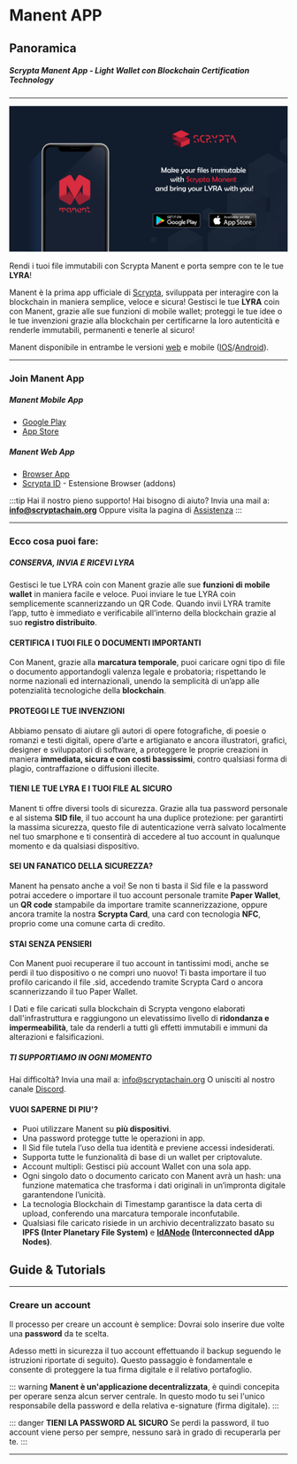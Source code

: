 # Manent APP

## Panoramica

##### Scrypta Manent App - Light Wallet con Blockchain Certification Technology
***
![manent_app](../.vuepress/public/assets/manent_app/manent_01.jpg)

Rendi i tuoi file immutabili con Scrypta Manent e porta sempre con te le tue **LYRA**!

Manent è la prima app ufficiale di [Scrypta](https://scryptachain.org), sviluppata per interagire con la blockchain in maniera semplice, veloce e sicura!
Gestisci le tue **LYRA** coin con Manent, grazie alle sue funzioni di mobile wallet; proteggi le tue idee o le tue invenzioni grazie alla blockchain per certificarne la loro autenticità e renderle immutabili, permanenti e tenerle al sicuro!

Manent disponibile in entrambe le versioni [web](https://web.manent.app) e mobile ([IOS](https://apps.apple.com/us/app/scrypta-manent/id1484816083)/[Android](https://play.google.com/store/apps/details?id=foundation.scrypta.manent)).

***
### Join Manent App
##### Manent Mobile App
- [Google Play](https://play.google.com/store/apps/details?id=foundation.scrypta.manent)
- [App Store](https://apps.apple.com/us/app/scrypta-manent/id1484816083)

##### Manent Web App
- [Browser App](https://web.manent.app)
- [Scrypta ID](https://chrome.google.com/webstore/detail/scryptaid/kphclbededgemedgbfgblpmdccjbbhdm) - Estensione Browser  (addons)

:::tip 
Hai il nostro pieno supporto!
Hai bisogno di aiuto? Invia una mail a: [**info@scryptachain.org**](mailto:info@scryptachain.org)
Oppure visita la pagina di [Assistenza](https://wiki-it.scryptachain.org/manent-app/manent-support)
:::
***

### Ecco cosa puoi fare:
##### CONSERVA, INVIA E RICEVI LYRA
Gestisci le tue LYRA coin con Manent grazie alle sue **funzioni di mobile wallet** in maniera facile e veloce. Puoi inviare le tue LYRA coin semplicemente scannerizzando un QR Code. Quando invii LYRA tramite l’app, tutto è immediato e verificabile all’interno della blockchain grazie al suo **registro distribuito**.

#### CERTIFICA I TUOI FILE O DOCUMENTI IMPORTANTI
Con Manent, grazie alla **marcatura temporale**, puoi caricare ogni tipo di file o documento apportandogli valenza legale e probatoria; rispettando le norme nazionali ed internazionali, unendo la semplicità di un’app alle potenzialità tecnologiche della **blockchain**.

#### PROTEGGI LE TUE INVENZIONI
Abbiamo pensato di aiutare gli autori di opere fotografiche, di poesie o romanzi e testi digitali, opere d’arte e artigianato e ancora illustratori, grafici, designer e sviluppatori di software, a proteggere le proprie creazioni in maniera **immediata, sicura e con costi bassissimi**, contro qualsiasi forma di plagio, contraffazione o diffusioni illecite. 

#### TIENI LE TUE LYRA E I TUOI FILE AL SICURO
Manent ti offre diversi tools di sicurezza. Grazie alla tua password personale e al sistema **SID file**, il tuo account ha una duplice protezione: per garantirti la massima sicurezza, questo file di autenticazione verrà salvato localmente nel tuo smarphone e ti consentirà di accedere al tuo account in qualunque momento e da qualsiasi dispositivo.

#### SEI UN FANATICO DELLA SICUREZZA?
Manent ha pensato anche a voi! Se non ti basta il Sid file e la password potrai accedere o importare il tuo account personale tramite **Paper Wallet**, un **QR code** stampabile da importare tramite scannerizzazione, oppure ancora tramite la nostra **Scrypta Card**, una card con tecnologia **NFC**, proprio come una comune carta di credito.

#### STAI SENZA PENSIERI
Con Manent puoi recuperare il tuo account in tantissimi modi, anche se perdi il tuo dispositivo o ne compri uno nuovo! Ti basta importare il tuo profilo caricando il file .sid, accedendo tramite Scrypta Card o ancora scannerizzando il tuo Paper Wallet.

I Dati e file caricati sulla blockchain di Scrypta vengono elaborati dall'infrastruttura e raggiungono un elevatissimo livello di **ridondanza e impermeabilità**, tale da renderli a tutti gli effetti immutabili e immuni da alterazioni e falsificazioni.

##### TI SUPPORTIAMO IN OGNI MOMENTO
Hai difficoltà? Invia una mail a: info@scryptachain.org 
O unisciti al nostro canale [Discord](https://www.discord.me/scrypta).

#### VUOI SAPERNE DI PIU'?
- Puoi utilizzare Manent su **più dispositivi**.
- Una password protegge tutte le operazioni in app.
- Il Sid file tutela l’uso della tua identità e previene accessi indesiderati.
- Supporta tutte le funzionalità di base di un wallet per criptovalute.
- Account multipli: Gestisci più account Wallet con una sola app.
- Ogni singolo dato o documento caricato con Manent avrà un hash: una funzione   matematica che trasforma i dati originali in un’impronta digitale garantendone l’unicità.
- La tecnologia Blockchain di Timestamp garantisce la data certa di upload, conferendo una marcatura temporale inconfutabile.
- Qualsiasi file caricato risiede in un archivio decentralizzato basato su **IPFS (Inter Planetary File System)** e **[IdANode](https://wiki.scryptachain.org/developers/ida-node) (Interconnected dApp Nodes)**.


## Guide & Tutorials
***
 ### Creare un account
 Il processo per creare un account è semplice:
Dovrai solo inserire due volte una **password** da te scelta.

Adesso metti in sicurezza il tuo account effettuando il backup seguendo le istruzioni riportate di seguito).
Questo passaggio è fondamentale e consente di proteggere la tua firma digitale e il relativo portafoglio.

::: warning
**Manent è un'applicazione decentralizzata**, è quindi concepita per operare senza alcun server centrale. In questo modo tu sei l'unico responsabile della password e della relativa e-signature (firma digitale).
:::

::: danger
**TIENI LA PASSWORD AL SICURO**
Se perdi la password, il tuo account viene perso per sempre, nessuno sarà in grado di recuperarla per te.
:::
***